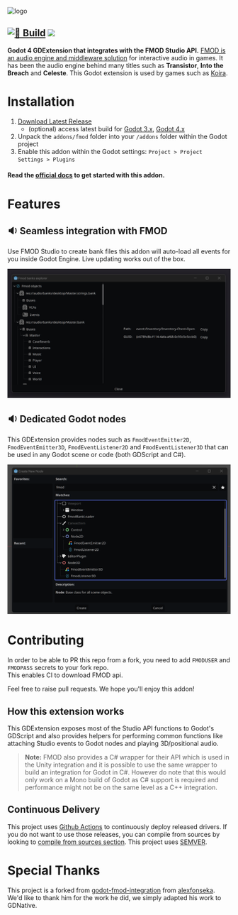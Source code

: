 ![logo](docs/src/doc/assets/fmod-gdextension-logo.png)

[![🌈 Build](https://github.com/utopia-rise/fmod-gdextension/actions/workflows/release.yml/badge.svg)](https://github.com/utopia-rise/fmod-gdextension/actions/workflows/release.yml) 
[![](https://img.shields.io/discord/1012326818365325352.svg?label=&logo=discord&logoColor=ffffff&color=7389D8&labelColor=6A7EC2)](https://discord.com/invite/u2NM2vTGMn)
---

**Godot 4 GDExtension that integrates with the FMOD Studio API.** [FMOD is an audio engine and middleware solution](https://www.fmod.com/) for interactive audio in games. It has been the audio engine behind many
titles such as **Transistor**, **Into the Breach** and **Celeste**. This Godot extension is used by games such as [Koira](https://dont-nod.com/en/games/koira/).

# Installation

1. [Download Latest Release](https://github.com/utopia-rise/fmod-gdextension/releases/latest)
    - (optional) access latest build for [Godot 3.x](https://github.com/utopia-rise/fmod-gdextension/archive/refs/heads/godot-3.x.zip), [Godot 4.x](https://github.com/utopia-rise/fmod-gdextension/archive/refs/heads/master.zip)
2. Unpack the `addons/fmod` folder into your `/addons` folder within the Godot project
3. Enable this addon within the Godot settings: `Project > Project Settings > Plugins`

#### Read the [official docs](https://fmod-gdextension.readthedocs.io/en/latest/) to get started with this addon.

# Features

## 🔉 Seamless integration with FMOD

Use FMOD Studio to create bank files this addon will auto-load all events for you inside Godot Engine. Live updating works out of the box.

![fmod-events](docs/src/doc/assets/screenshot-01.png)

## 🔉 Dedicated Godot nodes

This GDExtension provides nodes such as `FmodEventEmitter2D`, `FmodEventEmitter3D`, `FmodEventListener2D` and `FmodEventListener3D` that can be used in any Godot scene or code (both GDScript and C#).

![fmod-nodes](docs/src/doc/assets/screenshot-02.png)

# Contributing

In order to be able to PR this repo from a fork, you need to add `FMODUSER` and `FMODPASS` secrets to your fork repo.  
This enables CI to download FMOD api.

Feel free to raise pull requests. We hope you'll enjoy this addon!

## How this extension works

This GDExtension exposes most of the Studio API functions to Godot's GDScript and also provides helpers for performing
common functions like attaching Studio events to Godot nodes and playing 3D/positional audio.

> **Note:** FMOD also provides a C# wrapper for their API which is used in the Unity integration and it is possible to use the
same wrapper to build an integration for Godot in C#. However do note that this would only work on a Mono build of Godot
as C# support is required and performance might not be on the same level as a C++ integration.

## Continuous Delivery

This project uses [Github Actions](https://github.com/features/actions) to continuously deploy released drivers. If you do not want to use those releases, you
can compile from sources by looking to [compile from sources section](./docs/src/doc/advanced/1-compiling.md). This project uses [SEMVER](https://semver.org/).

# Special Thanks

This project is a forked from [godot-fmod-integration](https://github.com/alexfonseka/godot-fmod-integration)
from [alexfonseka](https://github.com/alexfonseka). We'd like to thank him for the work he did, we simply adapted his
work to GDNative.


[fmodsingleton]: .README/fmodsingleton.png
[usecustombuild]: .README/usecustombuild.png
